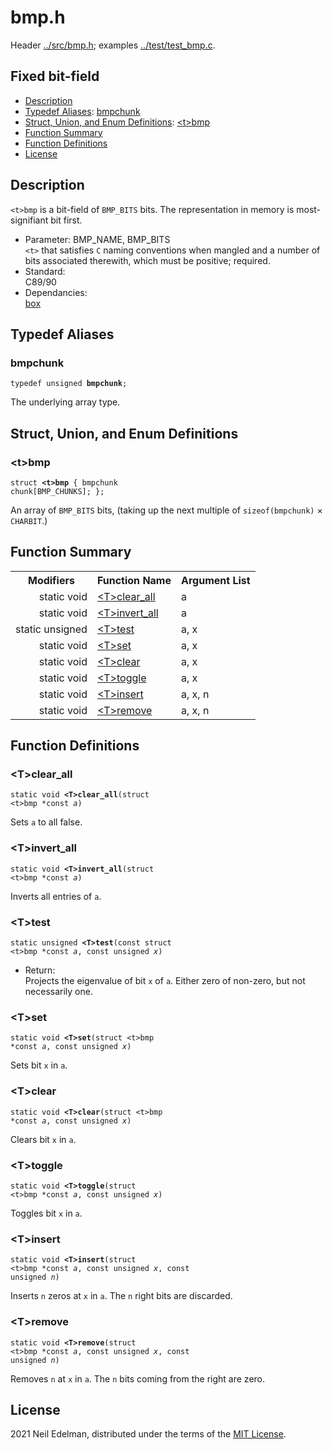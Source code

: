 # bmp\.h #

Header [\.\./src/bmp\.h](../src/bmp.h); examples [\.\./test/test\_bmp\.c](../test/test_bmp.c)\.

## Fixed bit\-field ##

 * [Description](#user-content-preamble)
 * [Typedef Aliases](#user-content-typedef): [bmpchunk](#user-content-typedef-1f500d15)
 * [Struct, Union, and Enum Definitions](#user-content-tag): [&lt;t&gt;bmp](#user-content-tag-7a20983c)
 * [Function Summary](#user-content-summary)
 * [Function Definitions](#user-content-fn)
 * [License](#user-content-license)

## <a id = "user-content-preamble" name = "user-content-preamble">Description</a> ##

`<t>bmp` is a bit\-field of `BMP_BITS` bits\. The representation in memory is most\-signifiant bit first\.

 * Parameter: BMP\_NAME, BMP\_BITS  
   `<t>` that satisfies `C` naming conventions when mangled and a number of bits associated therewith, which must be positive; required\.
 * Standard:  
   C89/90
 * Dependancies:  
   [box](../../src/box.h)




## <a id = "user-content-typedef" name = "user-content-typedef">Typedef Aliases</a> ##

### <a id = "user-content-typedef-1f500d15" name = "user-content-typedef-1f500d15">bmpchunk</a> ###

<code>typedef unsigned <strong>bmpchunk</strong>;</code>

The underlying array type\.



## <a id = "user-content-tag" name = "user-content-tag">Struct, Union, and Enum Definitions</a> ##

### <a id = "user-content-tag-7a20983c" name = "user-content-tag-7a20983c">&lt;t&gt;bmp</a> ###

<code>struct <strong>&lt;t&gt;bmp</strong> { bmpchunk chunk[BMP_CHUNKS]; };</code>

An array of `BMP_BITS` bits, \(taking up the next multiple of `sizeof(bmpchunk)` &#215; `CHARBIT`\.\)



## <a id = "user-content-summary" name = "user-content-summary">Function Summary</a> ##

<table>

<tr><th>Modifiers</th><th>Function Name</th><th>Argument List</th></tr>

<tr><td align = right>static void</td><td><a href = "#user-content-fn-7b089536">&lt;T&gt;clear_all</a></td><td>a</td></tr>

<tr><td align = right>static void</td><td><a href = "#user-content-fn-40a9d9d">&lt;T&gt;invert_all</a></td><td>a</td></tr>

<tr><td align = right>static unsigned</td><td><a href = "#user-content-fn-1deccc11">&lt;T&gt;test</a></td><td>a, x</td></tr>

<tr><td align = right>static void</td><td><a href = "#user-content-fn-997e5bef">&lt;T&gt;set</a></td><td>a, x</td></tr>

<tr><td align = right>static void</td><td><a href = "#user-content-fn-7f4a964e">&lt;T&gt;clear</a></td><td>a, x</td></tr>

<tr><td align = right>static void</td><td><a href = "#user-content-fn-378030f9">&lt;T&gt;toggle</a></td><td>a, x</td></tr>

<tr><td align = right>static void</td><td><a href = "#user-content-fn-e80ff7d4">&lt;T&gt;insert</a></td><td>a, x, n</td></tr>

<tr><td align = right>static void</td><td><a href = "#user-content-fn-56806709">&lt;T&gt;remove</a></td><td>a, x, n</td></tr>

</table>



## <a id = "user-content-fn" name = "user-content-fn">Function Definitions</a> ##

### <a id = "user-content-fn-7b089536" name = "user-content-fn-7b089536">&lt;T&gt;clear_all</a> ###

<code>static void <strong>&lt;T&gt;clear_all</strong>(struct &lt;t&gt;bmp *const <em>a</em>)</code>

Sets `a` to all false\.



### <a id = "user-content-fn-40a9d9d" name = "user-content-fn-40a9d9d">&lt;T&gt;invert_all</a> ###

<code>static void <strong>&lt;T&gt;invert_all</strong>(struct &lt;t&gt;bmp *const <em>a</em>)</code>

Inverts all entries of `a`\.



### <a id = "user-content-fn-1deccc11" name = "user-content-fn-1deccc11">&lt;T&gt;test</a> ###

<code>static unsigned <strong>&lt;T&gt;test</strong>(const struct &lt;t&gt;bmp *const <em>a</em>, const unsigned <em>x</em>)</code>

 * Return:  
   Projects the eigenvalue of bit `x` of `a`\. Either zero of non\-zero, but not necessarily one\.




### <a id = "user-content-fn-997e5bef" name = "user-content-fn-997e5bef">&lt;T&gt;set</a> ###

<code>static void <strong>&lt;T&gt;set</strong>(struct &lt;t&gt;bmp *const <em>a</em>, const unsigned <em>x</em>)</code>

Sets bit `x` in `a`\.



### <a id = "user-content-fn-7f4a964e" name = "user-content-fn-7f4a964e">&lt;T&gt;clear</a> ###

<code>static void <strong>&lt;T&gt;clear</strong>(struct &lt;t&gt;bmp *const <em>a</em>, const unsigned <em>x</em>)</code>

Clears bit `x` in `a`\.



### <a id = "user-content-fn-378030f9" name = "user-content-fn-378030f9">&lt;T&gt;toggle</a> ###

<code>static void <strong>&lt;T&gt;toggle</strong>(struct &lt;t&gt;bmp *const <em>a</em>, const unsigned <em>x</em>)</code>

Toggles bit `x` in `a`\.



### <a id = "user-content-fn-e80ff7d4" name = "user-content-fn-e80ff7d4">&lt;T&gt;insert</a> ###

<code>static void <strong>&lt;T&gt;insert</strong>(struct &lt;t&gt;bmp *const <em>a</em>, const unsigned <em>x</em>, const unsigned <em>n</em>)</code>

Inserts `n` zeros at `x` in `a`\. The `n` right bits are discarded\.



### <a id = "user-content-fn-56806709" name = "user-content-fn-56806709">&lt;T&gt;remove</a> ###

<code>static void <strong>&lt;T&gt;remove</strong>(struct &lt;t&gt;bmp *const <em>a</em>, const unsigned <em>x</em>, const unsigned <em>n</em>)</code>

Removes `n` at `x` in `a`\. The `n` bits coming from the right are zero\.





## <a id = "user-content-license" name = "user-content-license">License</a> ##

2021 Neil Edelman, distributed under the terms of the [MIT License](https://opensource.org/licenses/MIT)\.




